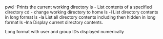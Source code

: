pwd -Prints the current working directory
ls - List contents of a specified directory
cd - change working directory to home
ls -l List directory contents in long format
ls -la List all directory contents including then hidden in long format
ls -lna Display current directory contents.

Long format
with user and group IDs displayed numerically
